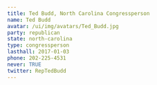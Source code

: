 ```yaml
---
title: Ted Budd, North Carolina Congressperson
name: Ted Budd
avatar: /ui/img/avatars/Ted_Budd.jpg
party: republican
state: north-carolina
type: congressperson
lasthall: 2017-01-03
phone: 202-225-4531
never: TRUE
twitter: RepTedBudd
---
```

